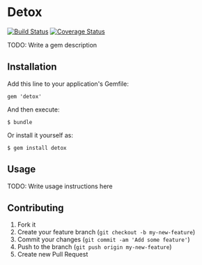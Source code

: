 # Detox

[![Build Status](https://secure.travis-ci.org/pinzolo/detox.png)](http://travis-ci.org/pinzolo/detox)
[![Coverage Status](https://coveralls.io/repos/pinzolo/detox/badge.png)](https://coveralls.io/r/pinzolo/detox)

TODO: Write a gem description

## Installation

Add this line to your application's Gemfile:

    gem 'detox'

And then execute:

    $ bundle

Or install it yourself as:

    $ gem install detox

## Usage

TODO: Write usage instructions here

## Contributing

1. Fork it
2. Create your feature branch (`git checkout -b my-new-feature`)
3. Commit your changes (`git commit -am 'Add some feature'`)
4. Push to the branch (`git push origin my-new-feature`)
5. Create new Pull Request
